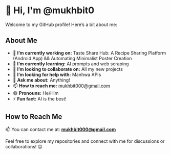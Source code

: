 # 👋 Hi, I'm @mukhbit0  

Welcome to my GitHub profile! Here’s a bit about me:  

## About Me  

- 🔭 **I’m currently working on:** Taste Share Hub: A Recipe Sharing Platform (Android App)  && Automating Minimalist Poster Creation
- 🌱 **I’m currently learning:** AI prompts and web scraping  
- 👯 **I’m looking to collaborate on:** All my new projects  
- 🤔 **I’m looking for help with:** Manhwa APIs  
- 💬 **Ask me about:** Anything!  
- 📫 **How to reach me:** mukhbit000@gmail.com  
- 😄 **Pronouns:** He/Him  
- ⚡ **Fun fact:** AI is the best!  

## How to Reach Me  
📫 You can contact me at: **mukhbit000@gmail.com**  

Feel free to explore my repositories and connect with me for discussions or collaborations! 😊  
